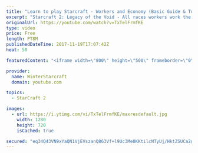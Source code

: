 ```yaml
---
title: "Learn to play Starcraft - Workers and Economy (Basic Guide & Tutorial)"
excerpt: "Starcraft 2: Legacy of the Void - All races workers work the same (mule notwithstanding!)  Wiki on mining: http://wiki.teamliquid.net/starcraft2/Mining_Minerals"
originalUrl: https://youtube.com/watch?v=TxTelFrmfKE
type: video
price: Free
length: PT8M
publishedDateTime: 2017-11-19T17:07:42Z
heat: 50

featuredContent: "<iframe width=\"800\" height=\"500\" frameborder=\"0\" src=\"https://www.youtube.com/embed/TxTelFrmfKE\" allow=\"accelerometer; autoplay; encrypted-media; gyroscope; picture-in-picture\" allowfullscreen></iframe>"

provider:
  name: WinterStarcraft
  domain: youtube.com

topics:
  - StarCraft 2

images:
  - url: https://i.ytimg.com/vi/TxTelFrmfKE/maxresdefault.jpg
    width: 1280
    height: 720
    isCached: true

secured: "eq34Q43VN9xYaQN1VjEVszanQ863Vf+l9Uc3Me8KKtilcNTyUj/HktZSUCa2g6pHmPPL+0vXlmopQqQi+Ce0zPOJecKIYCuSfMlw8d/TY4Cfszjs9DNHP8VRaVlufiOPKJFjtIRgnw0J42dLzBa+OaDA/Tiz0JZFO0NGBSjeP3mpJF7k4VzwtRdufH7eaeAttIQ9XVEkrDwsFHMboWx6dBnkmgm9ITJskacCUUuC4yF1CWQzu4zu89LV8Zkv/G3KZ6aMBnbFdGWmiqjwcCmgWjFLcff71W8FvITDq9z45hpkggkc8qiJ/1tyDADT0Dl7C6puP8YfUy14ezO1ZzYTm3pkHbmgMbCy1qaRyNrCjvVYTlFnuycyTn+wROvjkRA2WnM3ecCbi4Esu6ZZkIufcn4RsOxxXx03dtcJ0E2cndw=;vEvdn8YH2mKj5h2wicQWkA=="
---
```


